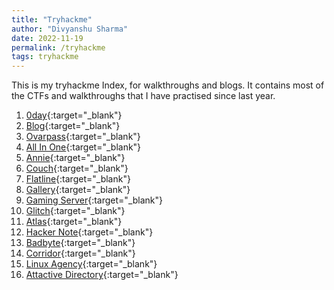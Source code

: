 ```yaml
---
title: "Tryhackme"
author: "Divyanshu Sharma"
date: 2022-11-19
permalink: /tryhackme
tags: tryhackme
---
```


This is my tryhackme Index, for walkthroughs and blogs. It contains most of the CTFs and walkthroughs that I have practised since last year.

1. [0day](https://divu050704.github.io/blog/tryhackme/0day){:target="\_blank"}
2. [Blog](https://divu050704.github.io/blog/tryhackme/blog){:target="\_blank"}
3. [Ovarpass](https://divu050704.github.io/blog/tryhackme/overpass){:target="\_blank"}
4. [All In One](https://divu050704.github.io/blog/tryhackme/all-in-one){:target="\_blank"}
5. [Annie](https://divu050704.github.io/blog/tryhackme/annie){:target="\_blank"}
6. [Couch](https://divu050704.github.io/blog/tryhackme/couch){:target="\_blank"}
7. [Flatline](https://divu050704.github.io/blog/tryhackme/flatline){:target="\_blank"}
8. [Gallery](https://divu050704.github.io/blog/tryhackme/gallery666){:target="\_blank"}
9. [Gaming Server](https://divu050704.github.io/blog/tryhackme/gaming-server){:target="\_blank"}
10. [Glitch](https://divu050704.github.io/blog/tryhackme/glitch){:target="\_blank"}
11. [Atlas](https://divu050704.github.io/blog/tryhackme/atlas){:target="\_blank"}
12. [Hacker Note](https://divu050704.github.io/blog/tryhackme/hacker-note){:target="\_blank"}
13. [Badbyte](https://divu050704.github.io/blog/tryhackme/badbyte){:target="\_blank"}
14. [Corridor](https://divu050704.github.io/blog/tryhackme/corridor){:target="\_blank"}
15. [Linux Agency](https://divu050704.github.io/blog/tryhackme/linux-agency){:target="\_blank"}
16. [Attactive Directory](https://divu050704.github.io/blog/tryhackme/attacktiveDirectory){:target="\_blank"}

